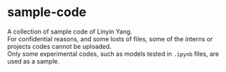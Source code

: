 # sample-code
A collection of sample code of Linyin Yang.\
For confidential reasons, and some losts of files, some of the interns or projects codes cannot be uploaded.\
Only some experimental codes, such as models tested in ```.ipynb``` files, are used as a sample.
